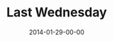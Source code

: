 ---
layout: message
category: message
series: "Power To Change"
title: "Last Wednesday"
date: 2014-01-29-00-00
message_id: 853
sc-permalink-url: "http://soundcloud.com/crdschurch/last-wednesday"
audio: "http://s3.amazonaws.com/crossroads-media/messages/audio/012914_lw_oakley.mp3"
audio-duration: "47:55"
description: "Last Wednesday - Oakley"
video: "http://s3.amazonaws.com/crossroads-media/messages/video/012914_lw_oakley.mp4"
video-duration: "47:55"
yt-embed-url: "//www.youtube.com/embed/m-grVCWOZvU"
video-image: "http://s3.amazonaws.com/crossroads-media/images/012914_lw_still.jpg"
tag: 
 - last-wednesday
 - crossroads
 - crossroads-church
explicit: false
---
